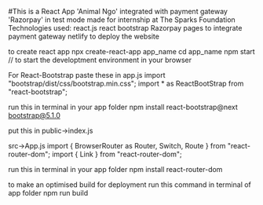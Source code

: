 #This is a React App 'Animal Ngo' integrated with payment gateway 'Razorpay' in test mode made for internship at The Sparks Foundation
Technologies used:
react.js
react bootstrap
Razorpay pages to integrate payment gateway
netlify to deploy the website

to create react app
npx create-react-app app_name
cd app_name
npm start // to start the developtment environment in your browser



For React-Bootstrap
paste these in app.js
import "bootstrap/dist/css/bootstrap.min.css";
import * as ReactBootStrap from "react-bootstrap";

run this in terminal in your app folder 
npm install react-bootstrap@next bootstrap@5.1.0

put this in public->index.js 
<link
  rel="stylesheet"
  href="https://cdn.jsdelivr.net/npm/bootstrap@5.1.0/dist/css/bootstrap.min.css"
  integrity="sha384-KyZXEAg3QhqLMpG8r+8fhAXLRk2vvoC2f3B09zVXn8CA5QIVfZOJ3BCsw2P0p/We"
  crossorigin="anonymous"
/>

src->App.js
import { BrowserRouter as Router, Switch, Route } from "react-router-dom";
import { Link } from "react-router-dom";

run this in terminal in your app folder
npm install react-router-dom

to make an optimised build for deployment run this command in terminal of app folder
npm run build 




